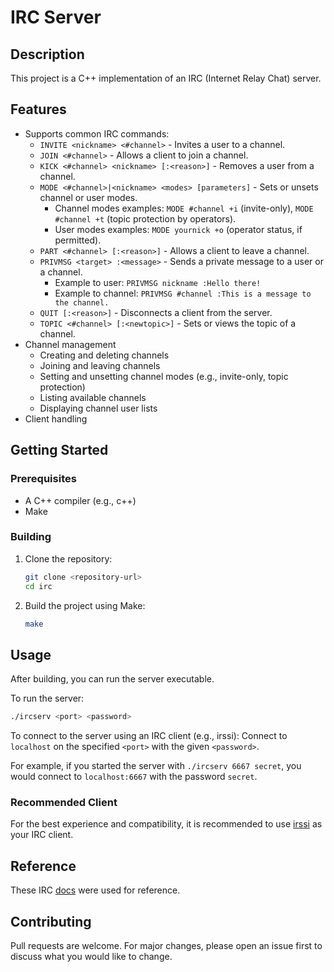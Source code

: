 # IRC Server

## Description

This project is a C++ implementation of an IRC (Internet Relay Chat) server.

## Features

*   Supports common IRC commands:
    *   `INVITE <nickname> <#channel>` - Invites a user to a channel.
    *   `JOIN <#channel>` - Allows a client to join a channel.
    *   `KICK <#channel> <nickname> [:<reason>]` - Removes a user from a channel.
    *   `MODE <#channel>|<nickname> <modes> [parameters]` - Sets or unsets channel or user modes.
        *   Channel modes examples: `MODE #channel +i` (invite-only), `MODE #channel +t` (topic protection by operators).
        *   User modes examples: `MODE yournick +o` (operator status, if permitted).
    *   `PART <#channel> [:<reason>]` - Allows a client to leave a channel.
    *   `PRIVMSG <target> :<message>` - Sends a private message to a user or a channel.
        *   Example to user: `PRIVMSG nickname :Hello there!`
        *   Example to channel: `PRIVMSG #channel :This is a message to the channel.`
    *   `QUIT [:<reason>]` - Disconnects a client from the server.
    *   `TOPIC <#channel> [:<newtopic>]` - Sets or views the topic of a channel.
*   Channel management
    *   Creating and deleting channels
    *   Joining and leaving channels
    *   Setting and unsetting channel modes (e.g., invite-only, topic protection)
    *   Listing available channels
    *   Displaying channel user lists
*   Client handling

## Getting Started

### Prerequisites

*   A C++ compiler (e.g., c++)
*   Make

### Building

1.  Clone the repository:
    ```bash
    git clone <repository-url>
    cd irc
    ```
2.  Build the project using Make:
    ```bash
    make
    ```

## Usage

After building, you can run the server executable.

To run the server:
```bash
./ircserv <port> <password>
```

To connect to the server using an IRC client (e.g., irssi):
Connect to `localhost` on the specified `<port>` with the given `<password>`.

For example, if you started the server with `./ircserv 6667 secret`, you would connect to `localhost:6667` with the password `secret`.

### Recommended Client

For the best experience and compatibility, it is recommended to use [irssi](https://irssi.org/) as your IRC client.

## Reference

These IRC [docs](https://modern.ircdocs.horse) were used for reference. 

## Contributing

Pull requests are welcome. For major changes, please open an issue first to discuss what you would like to change.
